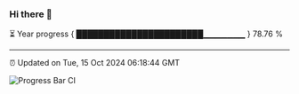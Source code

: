 ### Hi there 👋

⏳ Year progress { ███████████████████████▁▁▁▁▁▁▁ } 78.76 %

---

⏰ Updated on Tue, 15 Oct 2024 06:18:44 GMT

![Progress Bar CI](https://github.com/liununu/liununu/workflows/Progress%20Bar%20CI/badge.svg)
